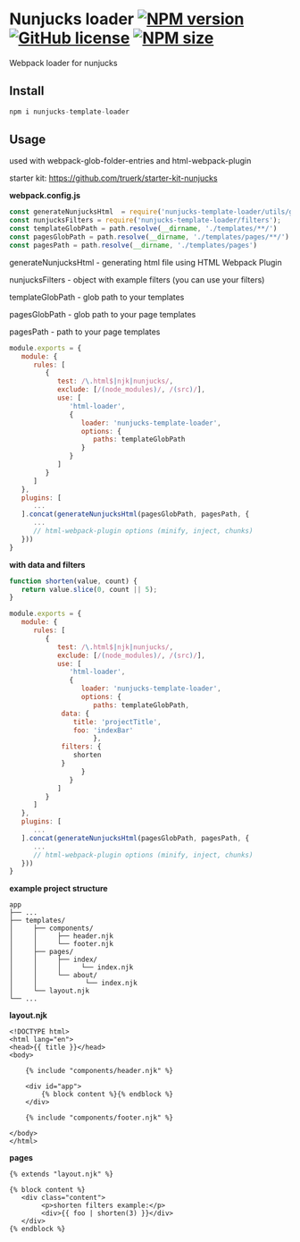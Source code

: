 [npm-url]: https://www.npmjs.com/package/nunjucks-template-loader
[npm-image]: https://img.shields.io/npm/v/nunjucks-template-loader?color=blue

[logo-url]: https://github.com/truerk/nunjucks-template-loader
[logo-image]: https://i.ibb.co/ZLJQnqP/nunjucks-template-loader.webp

[license-image]: https://img.shields.io/badge/license-MIT-blue.svg
[license-url]: https://github.com/truerk/nunjucks-template-loader/blob/master/LICENSE

[size-image]: https://img.shields.io/npm/dm/nunjucks-template-loader.svg
[size-url]: https://www.npmjs.com/package/nunjucks-template-loader

# Nunjucks loader [![NPM version][npm-image]][npm-url] [![GitHub license][license-image]][license-url] [![NPM size][size-image]][size-url]

Webpack loader for nunjucks

## Install

```js
npm i nunjucks-template-loader
```

## Usage

used with webpack-glob-folder-entries and html-webpack-plugin

starter kit: https://github.com/truerk/starter-kit-nunjucks

**webpack.config.js**

```js
const generateNunjucksHtml  = require('nunjucks-template-loader/utils/generateNunjucksHtml');
const nunjucksFilters = require('nunjucks-template-loader/filters');
const templateGlobPath = path.resolve(__dirname, './templates/**/')
const pagesGlobPath = path.resolve(__dirname, './templates/pages/**/')
const pagesPath = path.resolve(__dirname, './templates/pages')
```

generateNunjucksHtml - generating html file using HTML Webpack Plugin

nunjucksFilters - object with example filters (you can use your filters)

templateGlobPath - glob path to your templates

pagesGlobPath - glob path to your page templates

pagesPath - path to your page templates


```js
module.exports = {
   module: {
      rules: [
         {
            test: /\.html$|njk|nunjucks/,
            exclude: [/(node_modules)/, /(src)/],
            use: [
               'html-loader',
               {
                  loader: 'nunjucks-template-loader',
                  options: {
                     paths: templateGlobPath
                  }
               }
            ]
         }
      ]
   },
   plugins: [
      ...
   ].concat(generateNunjucksHtml(pagesGlobPath, pagesPath, {
      ...
      // html-webpack-plugin options (minify, inject, chunks)
   }))
}
```

**with data and filters**
```js
function shorten(value, count) {
   return value.slice(0, count || 5);
}

module.exports = {
   module: {
      rules: [
         {
            test: /\.html$|njk|nunjucks/,
            exclude: [/(node_modules)/, /(src)/],
            use: [
               'html-loader',
               {
                  loader: 'nunjucks-template-loader',
                  options: {
                     paths: templateGlobPath,
		     data: {
		        title: 'projectTitle',
		        foo: 'indexBar'
                     },
		     filters: {
		        shorten
		     }
                  }
               }
            ]
         }
      ]
   },
   plugins: [
      ...
   ].concat(generateNunjucksHtml(pagesGlobPath, pagesPath, {
      ...
      // html-webpack-plugin options (minify, inject, chunks)
   }))
}
```

**example project structure**
```
app
├── ...
├── templates/
│     ├── components/
│     │     ├── header.njk
│     │     └── footer.njk
│     ├── pages/
│     │     ├── index/
│     │     │     └── index.njk
│     │     └── about/
│     │            └── index.njk
│     └── layout.njk
└── ...
```
**layout.njk**
```markup
<!DOCTYPE html>
<html lang="en">
<head>{{ title }}</head>
<body>

    {% include "components/header.njk" %}

    <div id="app">
        {% block content %}{% endblock %}
    </div>

    {% include "components/footer.njk" %}

</body>
</html>
```

**pages**
```markup
{% extends "layout.njk" %}

{% block content %}
   <div class="content">
        <p>shorten filters example:</p>
        <div>{{ foo | shorten(3) }}</div>
   </div>
{% endblock %}
```

